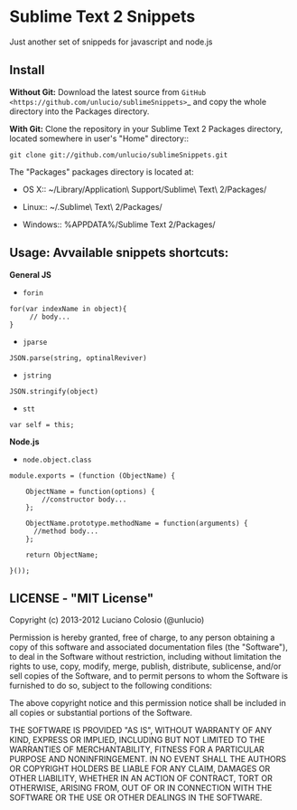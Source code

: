 Sublime Text 2 Snippets
===========

Just another set of snippeds for javascript and node.js

## Install

**Without Git:** Download the latest source from `GitHub <https://github.com/unlucio/sublimeSnippets>`_ and copy the whole directory into the Packages directory.

**With Git:** Clone the repository in your Sublime Text 2 Packages directory, located somewhere in user's "Home" directory::

    git clone git://github.com/unlucio/sublimeSnippets.git


The "Packages" packages directory is located at:

* OS X:: ~/Library/Application\ Support/Sublime\ Text\ 2/Packages/

* Linux:: ~/.Sublime\ Text\ 2/Packages/

* Windows:: %APPDATA%/Sublime Text 2/Packages/

## Usage: Avvailable snippets shortcuts:

__General JS__
* `forin`
```
for(var indexName in object){
	 // body...
}
```
* `jparse`
```
JSON.parse(string, optinalReviver)
```
* `jstring`
```
JSON.stringify(object)
```
* `stt`
```
var self = this;
```

__Node.js__
* `node.object.class`
```
module.exports = (function (ObjectName) {

	ObjectName = function(options) {
		//constructor body...
	};

	ObjectName.prototype.methodName = function(arguments) {
	  //method body...
	};

	return ObjectName;

}());
```




## LICENSE - "MIT License"

Copyright (c) 2013-2012 Luciano Colosio (@unlucio)

Permission is hereby granted, free of charge, to any person
obtaining a copy of this software and associated documentation
files (the "Software"), to deal in the Software without
restriction, including without limitation the rights to use,
copy, modify, merge, publish, distribute, sublicense, and/or sell
copies of the Software, and to permit persons to whom the
Software is furnished to do so, subject to the following
conditions:

The above copyright notice and this permission notice shall be
included in all copies or substantial portions of the Software.

THE SOFTWARE IS PROVIDED "AS IS", WITHOUT WARRANTY OF ANY KIND,
EXPRESS OR IMPLIED, INCLUDING BUT NOT LIMITED TO THE WARRANTIES
OF MERCHANTABILITY, FITNESS FOR A PARTICULAR PURPOSE AND
NONINFRINGEMENT. IN NO EVENT SHALL THE AUTHORS OR COPYRIGHT
HOLDERS BE LIABLE FOR ANY CLAIM, DAMAGES OR OTHER LIABILITY,
WHETHER IN AN ACTION OF CONTRACT, TORT OR OTHERWISE, ARISING
FROM, OUT OF OR IN CONNECTION WITH THE SOFTWARE OR THE USE OR
OTHER DEALINGS IN THE SOFTWARE.